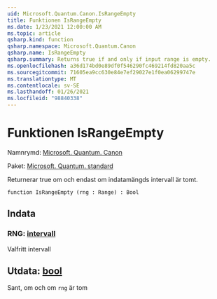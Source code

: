 ```yaml
---
uid: Microsoft.Quantum.Canon.IsRangeEmpty
title: Funktionen IsRangeEmpty
ms.date: 1/23/2021 12:00:00 AM
ms.topic: article
qsharp.kind: function
qsharp.namespace: Microsoft.Quantum.Canon
qsharp.name: IsRangeEmpty
qsharp.summary: Returns true if and only if input range is empty.
ms.openlocfilehash: a36d174bd0e89df0f546290fc469214fd820aa5c
ms.sourcegitcommit: 71605ea9cc630e84e7ef29027e1f0ea06299747e
ms.translationtype: MT
ms.contentlocale: sv-SE
ms.lasthandoff: 01/26/2021
ms.locfileid: "98840338"
---
```

# <a name="israngeempty-function"></a>Funktionen IsRangeEmpty

Namnrymd: [Microsoft. Quantum. Canon](xref:Microsoft.Quantum.Canon)

Paket: [Microsoft. Quantum. standard](https://nuget.org/packages/Microsoft.Quantum.Standard)


Returnerar true om och endast om indatamängds intervall är tomt.

```qsharp
function IsRangeEmpty (rng : Range) : Bool
```


## <a name="input"></a>Indata

### <a name="rng--range"></a>RNG: [intervall](xref:microsoft.quantum.lang-ref.range)

Valfritt intervall



## <a name="output--bool"></a>Utdata: [bool](xref:microsoft.quantum.lang-ref.bool)

Sant, om och om `rng` är tom